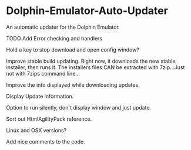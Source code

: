 # Dolphin-Emulator-Auto-Updater
An automatic updater for the Dolphin Emulator.

TODO
Add Error checking and handlers

Hold a key to stop download and open config window?

Improve stable build updating. Right now, it downloads the new stable installer, then runs it. The installers files CAN be extracted with 7zip...Just not with 7zips command line...

Improve the info displayed while downloading updates.

Display Update information.

Option to run silently, don't display window and just update.

Sort out HtmlAgilityPack reference.

Linux and OSX versions?

Add nice comments to the code.

